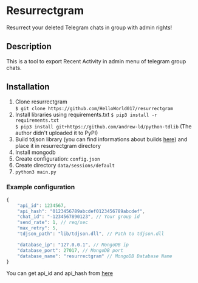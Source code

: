 # Resurrectgram
Resurrect your deleted Telegram chats in group with admin rights!

## Description
This is a tool to export Recent Activity in admin menu of telegram group chats.

## Installation
1. Clone resurrectgram  
`$ git clone https://github.com/HelloWorld017/resurrectgram`  
2. Install libraries using requirements.txt
`$ pip3 install -r requirements.txt`  
`$ pip3 install git+https://github.com/andrew-ld/python-tdlib` (The author didn't uploaded it to PyPI)  
3. Build tdjson library (you can find informations about builds [here](https://tdlib.github.io/td/build.html))
and place it in resurrectgram directory  
4. Install mongodb  
5. Create configuration: `config.json`  
6. Create directory `data/sessions/default`  
7. `python3 main.py`

### Example configuration
```js
{
	"api_id": 1234567,
	"api_hash": "0123456789abcdef0123456789abcdef",
	"chat_id": "-1234567890123", // Your group id
	"send_rate": 1, // req/sec
	"max_retry": 5,
	"tdjson_path": "lib/tdjson.dll", // Path to tdjson.dll

	"database_ip": "127.0.0.1", // MongoDB ip
	"database_port": 27017, // MongoDB port
	"database_name": "resurrectgram" // MongoDB Database Name
}
```

You can get api_id and api_hash from [here](https://my.telegram.org/apps)
